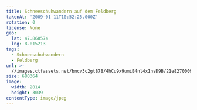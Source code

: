 ```yaml
---
title: Schneeschuhwandern auf dem Feldberg
takenAt: '2009-01-11T10:52:25.000Z'
rotation: 0
license: None
geo:
  lat: 47.868574
  lng: 8.015213
tags:
  - Schneeschuhwandern
  - Feldberg
url: >-
  //images.ctfassets.net/bncv3c2gt878/4hCu9x9umiB4nl4x1nsD9B/21e827000915db7e724ca5cc2ff20b18/schneeschuhwandern-auf-dem-feldberg_4355695833_o
size: 680364
image:
  width: 2014
  height: 3039
contentType: image/jpeg
---
```


